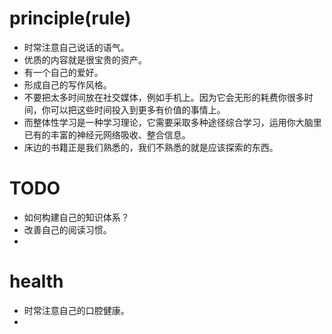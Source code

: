 # principle(rule)

- 时常注意自己说话的语气。
- 优质的内容就是很宝贵的资产。
- 有一个自己的爱好。
- 形成自己的写作风格。
- 不要把太多时间放在社交媒体，例如手机上。因为它会无形的耗费你很多时间，你可以把这些时间投入到更多有价值的事情上。
- 而整体性学习是一种学习理论，它需要采取多种途径综合学习，运用你大脑里已有的丰富的神经元网络吸收、整合信息。
- 床边的书籍正是我们熟悉的，我们不熟悉的就是应该探索的东西。













# TODO

- 如何构建自己的知识体系？
- 改善自己的阅读习惯。
- 







# health

- 时常注意自己的口腔健康。
- 

